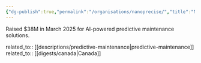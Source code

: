 ```yaml
---
{"dg-publish":true,"permalink":"/organisations/nanoprecise/","title":"Nanoprecise"}
---
```



Raised $38M in March 2025 for AI-powered predictive maintenance solutions.

related_to:: [[descriptions/predictive-maintenance\|predictive-maintenance]]
related_to:: [[digests/canada\|Canada]]
